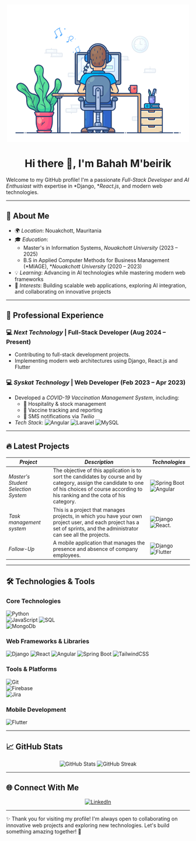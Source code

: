 <div align="center">
  <img src="https://raw.githubusercontent.com/jsuarezruiz/jsuarezruiz/master/images/coding.gif" width="500" alt="Coding GIF"/>
  
  <h1 align="center">Hi there 👋, I'm Bahah M'beirik</h1>
</div>


Welcome to my GitHub profile! I'm a passionate *Full-Stack Developer* and *AI Enthusiast* with expertise in *Django, **React.js*, and modern web technologies.

---

## 🎯 About Me  
- 🌍 *Location*: Nouakchott, Mauritania  
- 🎓 *Education*:  
  - Master's in Information Systems, *Nouakchott University* (2023 – 2025)  
  - B.S in Applied Computer Methods for Business Management (*MIAGE), **Nouakchott University* (2020 – 2023)  
- 💡 *Learning*: Advancing in AI technologies while mastering modern web frameworks
- 🚀 *Interests*: Building scalable web applications, exploring AI integration, and collaborating on innovative projects

---

## 💼 Professional Experience  
### 💻 *Next Technology* | Full-Stack Developer (Aug 2024 – Present)  
- Contributing to full-stack development projects.
- Implementing modern web architectures using Django, React.js and Flutter

### 💻 *Syskat Technology* | Web Developer (Feb 2023 – Apr 2023)  
- Developed a *COVID-19 Vaccination Management System*, including:  
  - 🏥 Hospitality & stock management  
  - 💉 Vaccine tracking and reporting  
  - 📩 SMS notifications via *Twilio*  
- *Tech Stack*: ![Angular](https://img.shields.io/badge/Angular-DD0031?style=flat&logo=angular&logoColor=white) ![Laravel](https://img.shields.io/badge/Laravel-FF2D20?style=flat&logo=laravel&logoColor=white) ![MySQL](https://img.shields.io/badge/MySQL-4479A1?style=flat&logo=mysql&logoColor=white)  

---


## 🔥 Latest Projects  
| *Project*         | *Description*                                                                                          | *Technologies*                                                                                     |  
|---------------------|----------------------------------------------------------------------------------------------------------|------------------------------------------------------------------------------------------------------|  
| *Master's Student Selection System*| The objective of this application is to sort the candidates by course and by category, assign the candidate to one of his choices of course according to his ranking and the cota of his category. | ![Spring Boot](https://img.shields.io/badge/SpringBoot-6DB33F?style=flat-square&logo=Spring&logoColor=white) ![Angular](https://img.shields.io/badge/Angular-DD0031?style=for-the-badge&logo=angular&logoColor=white)  |
| *Task management system*| This is a project that manages projects, in which you have your own project user, and each project has a set of sprints, and the administrator can see all the projects. | ![Django](https://img.shields.io/badge/Django-092E20?style=for-the-badge&logo=django&logoColor=white) ![React](https://img.shields.io/badge/React-61DAFB?style=for-the-badge&logo=react&logoColor=black). |  
| *Follow-Up* | A mobile application that manages the presence and absence of company employees.                                              | ![Django](https://img.shields.io/badge/Django-092E20?style=for-the-badge&logo=django&logoColor=white) ![Flutter](https://img.shields.io/badge/Flutter-02569B?style=for-the-badge&logo=flutter&logoColor=white) |  
 

---

## 🛠 Technologies & Tools  

### Core Technologies  
![Python](https://img.shields.io/badge/Python-3776AB?style=for-the-badge&logo=python&logoColor=white)  
![JavaScript](https://img.shields.io/badge/JavaScript-F7DF1E?style=for-the-badge&logo=javascript&logoColor=black)
![SQL](https://img.shields.io/badge/SQL-003B57?style=for-the-badge&logo=postgresql&logoColor=white)  
![MongoDb](https://img.shields.io/badge/MongoDB-47A248?style=for-the-badge&logo=mongodb&logoColor=white)  

### Web Frameworks & Libraries
![Django](https://img.shields.io/badge/Django-092E20?style=for-the-badge&logo=django&logoColor=white)
![React](https://img.shields.io/badge/React-61DAFB?style=for-the-badge&logo=react&logoColor=black)
![Angular](https://img.shields.io/badge/Angular-DD0031?style=for-the-badge&logo=angular&logoColor=white) 
 ![Spring Boot](https://img.shields.io/badge/SpringBoot-6DB33F?style=flat-square&logo=Spring&logoColor=white)
![TailwindCSS](https://img.shields.io/badge/Tailwind_CSS-38B2AC?style=for-the-badge&logo=tailwind-css&logoColor=white)

### Tools & Platforms  
![Git](https://img.shields.io/badge/Git-F05032?style=for-the-badge&logo=git&logoColor=white)  
![Firebase](https://img.shields.io/badge/Firebase-FFCA28?style=for-the-badge&logo=firebase&logoColor=black)  
![Jira](https://img.shields.io/badge/Jira-0052CC?style=for-the-badge&logo=jira&logoColor=white)  

### Mobile Development
![Flutter](https://img.shields.io/badge/Flutter-02569B?style=for-the-badge&logo=flutter&logoColor=white)  

---

## 📈 GitHub Stats  

<p align="center">
  <img src="https://github-readme-stats.vercel.app/api?username=BahMbeirik&show_icons=true&theme=radical" alt="GitHub Stats" width="400">
  <img src="https://github-readme-streak-stats.herokuapp.com/?user=BahMbeirik&theme=radical" alt="GitHub Streak" width="400">
</p>

---

## 🌐 Connect With Me  
<p align="center">
  <a href="https://www.linkedin.com/in/bahah-m-beirik-aa9a7520a"><img src="https://img.shields.io/badge/LinkedIn-0077B5?style=for-the-badge&logo=linkedin&logoColor=white" alt="LinkedIn"></a>
</p>


---

✨ Thank you for visiting my profile! I'm always open to collaborating on innovative web projects and exploring new technologies. Let's build something amazing together! 🚀
